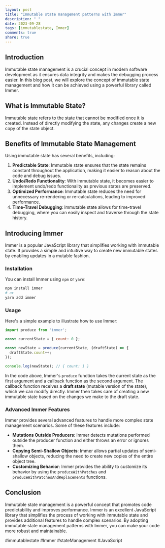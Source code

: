 ```yaml
---
layout: post
title: "Immutable state management patterns with Immer"
description: " "
date: 2023-09-28
tags: [immutablestate, Immer]
comments: true
share: true
---
```


## Introduction
Immutable state management is a crucial concept in modern software development as it ensures data integrity and makes the debugging process easier. In this blog post, we will explore the concept of immutable state management and how it can be achieved using a powerful library called Immer.

## What is Immutable State?

Immutable state refers to the state that cannot be modified once it is created. Instead of directly modifying the state, any changes create a new copy of the state object.

## Benefits of Immutable State Management

Using immutable state has several benefits, including:

1. **Predictable State**: Immutable state ensures that the state remains constant throughout the application, making it easier to reason about the code and debug issues.
2. **Undo/Redo Functionality**: With immutable state, it becomes easier to implement undo/redo functionality as previous states are preserved.
3. **Optimized Performance**: Immutable state reduces the need for unnecessary re-rendering or re-calculations, leading to improved performance.
4. **Time-Travel Debugging**: Immutable state allows for time-travel debugging, where you can easily inspect and traverse through the state history.

## Introducing Immer

Immer is a popular JavaScript library that simplifies working with immutable state. It provides a simple and intuitive way to create new immutable states by enabling updates in a mutable fashion.

### Installation

You can install Immer using `npm` or `yarn`:

```bash
npm install immer
# or
yarn add immer
```

### Usage

Here's a simple example to illustrate how to use Immer:

```javascript
import produce from 'immer';

const currentState = { count: 0 };

const newState = produce(currentState, (draftState) => {
  draftState.count++;
});

console.log(newState); // { count: 1 }
```

In the code above, Immer's `produce` function takes the current state as the first argument and a callback function as the second argument. The callback function receives a **draft state** (mutable version of the state), which we can modify directly. Immer then takes care of creating a new immutable state based on the changes we make to the draft state.

### Advanced Immer Features

Immer provides several advanced features to handle more complex state management scenarios. Some of these features include:

- **Mutations Outside Producers**: Immer detects mutations performed outside the producer function and either throws an error or ignores them.
- **Copying Semi-Shallow Objects**: Immer allows partial updates of semi-shallow objects, reducing the need to create new copies of the entire object tree.
- **Customizing Behavior**: Immer provides the ability to customize its behavior by using the `produceWithPatches` and `produceWithPatchesAndReplacements` functions.

## Conclusion

Immutable state management is a powerful concept that promotes code predictability and improves performance. Immer is an excellent JavaScript library that simplifies the process of working with immutable state and provides additional features to handle complex scenarios. By adopting immutable state management patterns with Immer, you can make your code more robust and maintainable.

#immutablestate #Immer #stateManagement #JavaScript